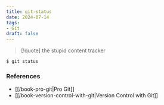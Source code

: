 ```yaml
---
title: git-status
date: 2024-07-14
tags:
- Git
draft: false
---
```


> [!quote]  the stupid content tracker
```sellscript
$ git status
```


### References
- [[/book-pro-git|Pro Git]]
- [[/book-version-control-with-git|Version Control with Git]]